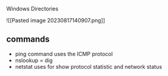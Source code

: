 Windows Directories

![[Pasted image 20230817140907.png]]  

## commands

- ping command uses the ICMP protocol
- nslookup = dig
- netstat uses for show protocol statistic  and network status